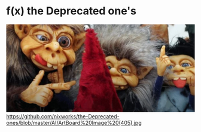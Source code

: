 # f(x) the Deprecated one's


![](https://github.com/nixworks/the-Deprecated-ones/blob/master/AI/ArtBoard%20Image%20(405).jpg)
https://github.com/nixworks/the-Deprecated-ones/blob/master/AI/ArtBoard%20Image%20(405).jpg
